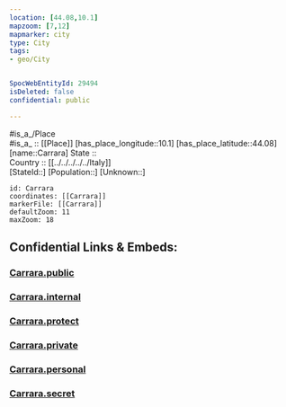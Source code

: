 ```yaml
---
location: [44.08,10.1] 
mapzoom: [7,12] 
mapmarker: city 
type: City
tags:
- geo/City


SpocWebEntityId: 29494
isDeleted: false
confidential: public

---
```

#is_a_/Place  
#is_a_ :: [[Place]] 
[has_place_longitude::10.1] 
[has_place_latitude::44.08] 
[name::Carrara] 
State ::  
Country :: [[../../../../../Italy]]  
[StateId::] 
[Population::] 
[Unknown::] 


```leaflet
id: Carrara
coordinates: [[Carrara]] 
markerFile: [[Carrara]] 
defaultZoom: 11 
maxZoom: 18
```


## Confidential Links & Embeds: 

### [Carrara.public](/_public/\Earth\Continent\Europe\Europe~South\Italy\regions~Italy\Tuscany\Massa-Carrara\CityCarrara.public.md) 

### [Carrara.internal](/_internal/\Earth\Continent\Europe\Europe~South\Italy\regions~Italy\Tuscany\Massa-Carrara\CityCarrara.internal.md) 

### [Carrara.protect](/_protect/\Earth\Continent\Europe\Europe~South\Italy\regions~Italy\Tuscany\Massa-Carrara\CityCarrara.protect.md) 

### [Carrara.private](/_private/\Earth\Continent\Europe\Europe~South\Italy\regions~Italy\Tuscany\Massa-Carrara\CityCarrara.private.md) 

### [Carrara.personal](/_personal/\Earth\Continent\Europe\Europe~South\Italy\regions~Italy\Tuscany\Massa-Carrara\CityCarrara.personal.md) 

### [Carrara.secret](/_secret/\Earth\Continent\Europe\Europe~South\Italy\regions~Italy\Tuscany\Massa-Carrara\CityCarrara.secret.md)

